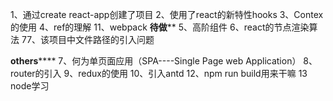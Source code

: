 1、通过create react-app创建了项目
2、使用了react的新特性hooks
3、Contex的使用
4、ref的理解
11、webpack
********待做**********
5、高阶组件
6、react的节点渲染算法
77、该项目中文件路径的引入问题

<!-- 怎么感觉bable是专门为react生的呢~~ -->

********others************
7、何为单页面应用（SPA----Single Page web Application）
8、router的引入
9、redux的使用
10、引入antd
12、npm run build用来干嘛
13 node学习
